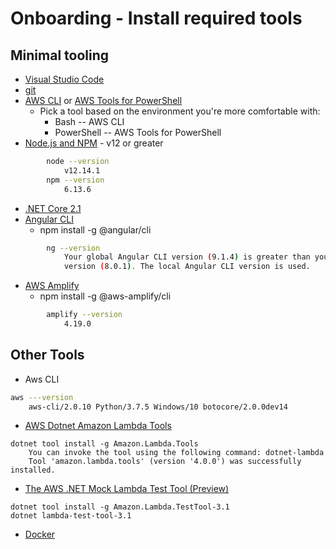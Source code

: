 # Onboarding - Install required tools

## Minimal tooling

* [Visual Studio Code](https://code.visualstudio.com/)
* [git](https://git-scm.com/downloads)
* [AWS CLI](https://aws.amazon.com/cli/) or [AWS Tools for PowerShell](https://aws.amazon.com/powershell/)
    * Pick a tool based on the environment you're more comfortable with:
        * Bash -- AWS CLI
        * PowerShell -- AWS Tools for PowerShell
* [Node.js and NPM](https://nodejs.org/en/) - v12 or greater
```bash
        node --version
            v12.14.1
        npm --version
            6.13.6
```
* [.NET Core 2.1](https://www.microsoft.com/net/download)
* [Angular CLI](https://cli.angular.io/)
    * npm install -g @angular/cli
```bash
        ng --version
            Your global Angular CLI version (9.1.4) is greater than your local
            version (8.0.1). The local Angular CLI version is used.
```    
* [AWS Amplify](https://aws-amplify.github.io/)
    * npm install -g @aws-amplify/cli
```bash
        amplify --version
            4.19.0
```
    
## Other Tools
* Aws CLI
```bash
aws ---version
    aws-cli/2.0.10 Python/3.7.5 Windows/10 botocore/2.0.0dev14
```
* [AWS Dotnet Amazon Lambda Tools](https://github.com/aws/aws-extensions-for-dotnet-cli)
```
dotnet tool install -g Amazon.Lambda.Tools
    You can invoke the tool using the following command: dotnet-lambda
    Tool 'amazon.lambda.tools' (version '4.0.0') was successfully installed.
```

* [The AWS .NET Mock Lambda Test Tool (Preview)](https://github.com/aws/aws-lambda-dotnet/tree/master/Tools/LambdaTestTool#skip-using-the-web-interface)
```
dotnet tool install -g Amazon.Lambda.TestTool-3.1
dotnet lambda-test-tool-3.1
```

* [Docker](https://docs.docker.com/get-docker/)


